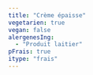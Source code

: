 ```yaml
---
title: "Crème épaisse"
vegetarien: true
vegan: false
alergenesIng:
  - "Produit laitier"
pFrais: true
itype: "frais"
---
```

